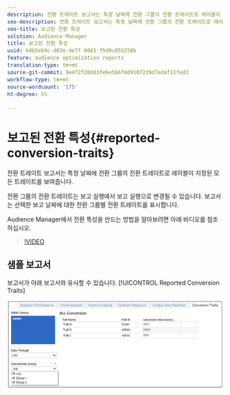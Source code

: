 ```yaml
---
description: 전환 트레이트 보고서는 특정 날짜에 전환 그룹의 전환 트레이트로 레이블이 지정된 모든 트레이트를 보여줍니다. 전환 그룹의 전환 트레이트는 보고 실행에서 보고 실행으로 변경될 수 있습니다. 보고서는 선택한 보고 날짜에 대한 전환 그룹별 전환 트레이트를 표시합니다.
seo-description: 전환 트레이트 보고서는 특정 날짜에 전환 그룹의 전환 트레이트로 레이블이 지정된 모든 트레이트를 보여줍니다. 전환 그룹의 전환 트레이트는 보고 실행에서 보고 실행으로 변경될 수 있습니다. 보고서는 선택한 보고 날짜에 대한 전환 그룹별 전환 트레이트를 표시합니다.
seo-title: 보고된 전환 특성
solution: Audience Manager
title: 보고된 전환 특성
uuid: b4b5eb9c-d83e-4e7f-8661-f5d9c855258b
feature: audience optimization reports
translation-type: tm+mt
source-git-commit: 9e4f2f26b83fe6e5b6f669107239d7edaf11fed3
workflow-type: tm+mt
source-wordcount: '175'
ht-degree: 5%

---
```



# 보고된 전환 특성{#reported-conversion-traits}

전환 트레이트 보고서는 특정 날짜에 전환 그룹의 전환 트레이트로 레이블이 지정된 모든 트레이트를 보여줍니다.

전환 그룹의 전환 트레이트는 보고 실행에서 보고 실행으로 변경될 수 있습니다. 보고서는 선택한 보고 날짜에 대한 전환 그룹별 전환 트레이트를 표시합니다.

Audience Manager에서 전환 특성을 만드는 방법을 알아보려면 아래 비디오를 참조하십시오.

>[!VIDEO](https://video.tv.adobe.com/v/23431/)

## 샘플 보고서

보고서가 아래 보고서와 유사할 수 있습니다. [!UICONTROL Reported Conversion Traits]

![](assets/reported-conversion-traits.png)
